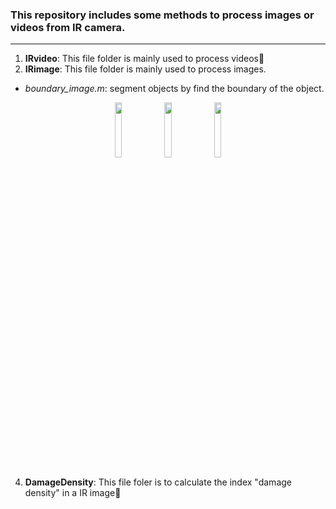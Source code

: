 ### This repository includes some methods to process images or videos from IR camera.

---

1. **IRvideo**: This file folder is mainly used to process videos🌵
2. **IRimage**: This file folder is mainly used to process images.
- *boundary_image.m*: segment objects by find the boundary of the object.
<div align="center">
<img src="https://github.com/TianjieZhang1993/IRimage_Club/blob/main/IRimage/boundary_image1.jpg" width=15%/> 
<img src="https://github.com/TianjieZhang1993/IRimage_Club/blob/main/IRimage/boundary_image2.jpg" width=15%/>
<img src="https://github.com/TianjieZhang1993/IRimage_Club/blob/main/IRimage/boundary_image3.jpg" width=15%/>  
</div>

4. **DamageDensity**: This file foler is to calculate the index "damage density" in a IR image🌳
